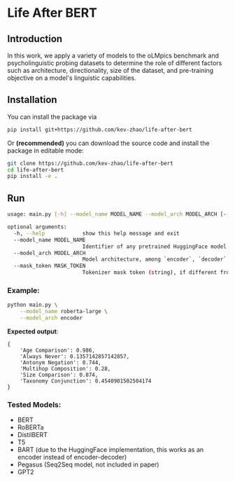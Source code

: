 # Life After BERT

## Introduction
In this work, we apply a variety of models to the oLMpics benchmark and psycholinguistic probing datasets to determine the role of different factors such as architecture, directionality,
size of the dataset, and pre-training objective on a model's linguistic capabilities.

## Installation

You can install the package via

```bash
pip install git+https://github.com/kev-zhao/life-after-bert
```

Or **(recommended)** you can download the source code and install the package in editable mode:

```bash
git clone https://github.com/kev-zhao/life-after-bert
cd life-after-bert
pip install -e .
```

## Run
```bash
usage: main.py [-h] --model_name MODEL_NAME --model_arch MODEL_ARCH [--mask_token MASK_TOKEN]

optional arguments:
  -h, --help            show this help message and exit
  --model_name MODEL_NAME
                        Identifier of any pretrained HuggingFace model
  --model_arch MODEL_ARCH
                        Model architecture, among `encoder`, `decoder`, and `encoder-decoder`
  --mask_token MASK_TOKEN
                        Tokenizer mask token (string), if different from default. Mainly used for GPT2 ("[MASK]") and T5 ("<extra_id_0>").
```

### Example:
```bash
python main.py \
    --model_name roberta-large \
    --model_arch encoder
```
**Expected output**: 
```
{
    'Age Comparison': 0.986, 
    'Always Never': 0.1357142857142857, 
    'Antonym Negation': 0.744, 
    'Multihop Composition': 0.28, 
    'Size Comparison': 0.874, 
    'Taxonomy Conjunction': 0.4540901502504174
}
``` 

### Tested Models:
* BERT
* RoBERTa
* DistilBERT
* T5
* BART (due to the HuggingFace implementation, this works as an encoder instead of encoder-decoder)
* Pegasus (Seq2Seq model, not included in paper)
* GPT2
